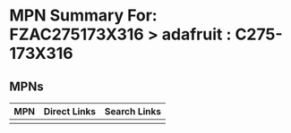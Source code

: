 



# MPN Summary For: FZAC275173X316 > adafruit : C275-173X316

## MPNs
  

|MPN|Direct Links|Search Links|
| :--- | :--- | :--- |
||||
